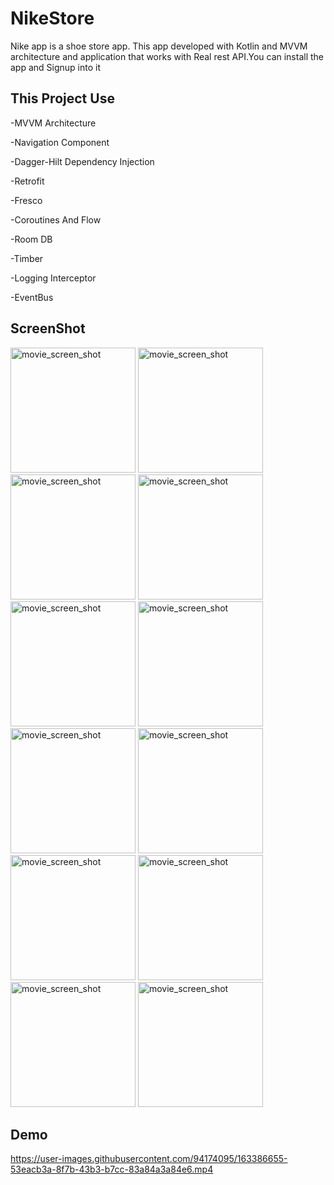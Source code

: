 # NikeStore
Nike app is a shoe store app. This app developed with Kotlin and MVVM architecture and application that works with Real rest API.You can install the app and Signup into it

## This Project Use

-MVVM Architecture

-Navigation Component

-Dagger-Hilt Dependency Injection

-Retrofit

-Fresco

-Coroutines And Flow

-Room DB

-Timber

-Logging Interceptor

-EventBus

## ScreenShot

<img src="https://user-images.githubusercontent.com/94174095/163384324-c84e1d4d-44fd-44ee-9604-0de51f691780.jpg" alt="movie_screen_shot" width="200"/> <img src="https://user-images.githubusercontent.com/94174095/163384363-c24c216f-2040-4c2a-a0f6-f12d8e58faa2.jpg" alt="movie_screen_shot" width="200"/> <img src="https://user-images.githubusercontent.com/94174095/163384372-004a3216-c1de-4520-9e68-a538bfaf944d.jpg" alt="movie_screen_shot" width="200"/> <img src="https://user-images.githubusercontent.com/94174095/163384341-f8f814f2-b595-464a-9b9f-b932a195adbb.jpg" alt="movie_screen_shot" width="200"/> <img src="https://user-images.githubusercontent.com/94174095/163384353-9fd3007e-ab85-4d33-8496-9856354a8c87.jpg" alt="movie_screen_shot" width="200"/> <img src="https://user-images.githubusercontent.com/94174095/163384416-b321c296-c02c-4382-ab13-476ba4f615b2.jpg" alt="movie_screen_shot" width="200"/> <img src="https://user-images.githubusercontent.com/94174095/163384426-0ba4a006-3aeb-4eb4-b949-8c54ba5958d1.jpg" alt="movie_screen_shot" width="200"/> <img src="https://user-images.githubusercontent.com/94174095/163384440-1b3e37cd-7738-4592-b97e-d7aaaa5c3e6d.jpg" alt="movie_screen_shot" width="200"/> <img src="https://user-images.githubusercontent.com/94174095/163384453-e72c1767-8431-4eaf-ac95-e4be86d5296f.jpg" alt="movie_screen_shot" width="200"/> <img src="https://user-images.githubusercontent.com/94174095/163384461-ffe4836c-9fdc-48d7-889c-a452ee78c1fb.jpg" alt="movie_screen_shot" width="200"/> <img src="https://user-images.githubusercontent.com/94174095/163384472-e8e4c1af-dae6-443d-ac3d-45b6b68c5274.jpg" alt="movie_screen_shot" width="200"/> <img src="https://user-images.githubusercontent.com/94174095/163384483-0969d243-6508-4349-ace6-815fdd35ef5d.jpg" alt="movie_screen_shot" width="200"/>

## Demo


https://user-images.githubusercontent.com/94174095/163386655-53eacb3a-8f7b-43b3-b7cc-83a84a3a84e6.mp4


 

